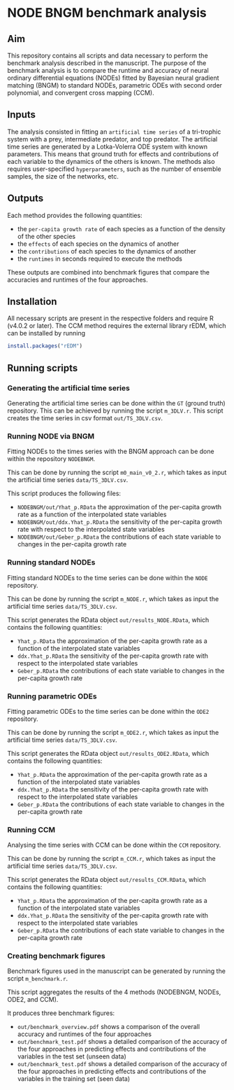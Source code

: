 # NODE BNGM benchmark analysis

## Aim

This repository contains all scripts and data necessary to perform the benchmark analysis described in the manuscript.
The purpose of the benchmark analysis is to compare the runtime and accuracy of neural ordinary differential equations (NODEs) fitted by Bayesian neural gradient matching (BNGM) to standard NODEs, parametric ODEs with second order polynomial, and convergent cross mapping (CCM).


## Inputs

The analysis consisted in fitting an `artificial time series` of a tri-trophic system with a prey, intermediate predator, and top predator.
The artificial time series are generated by a Lotka-Volerra ODE system with known parameters.
This means that ground truth for effects and contributions of each variable to the dynamics of the others is known.
The methods also requires user-specified `hyperparameters`, such as the number of ensemble samples, the size of the networks, etc.


## Outputs

Each method provides the following quantities: 
* the `per-capita growth rate` of each species as a function of the density of the other species
* the `effects` of each species on the dynamics of another
* the `contributions` of each species to the dynamics of another
* the `runtimes` in seconds required to execute the methods

These outputs are combined into benchmark figures that compare the accuracies and runtimes of the four approaches.


## Installation

All necessary scripts are present in the respective folders and require R (v4.0.2 or later).
The CCM method requires the external library rEDM, which can be installed by running

``` R
install.packages("rEDM")
```


## Running scripts

### Generating the artificial time series

Generating the artificial time series can be done within the `GT` (ground truth) repository.
This can be achieved by running the script `m_3DLV.r`.
This script creates the time series in csv format `out/TS_3DLV.csv`.

### Running NODE via BNGM

Fitting NODEs to the times series with the BNGM approach can be done within the repository `NODEBNGM`.

This can be done by running the script `m0_main_v0_2.r`, which takes as input the artificial time series `data/TS_3DLV.csv`.

This script produces the following files:
* `NODEBNGM/out/Yhat_p.RData` the approximation of the per-capita growth rate as a function of the interpolated state variables
* `NODEBNGM/out/ddx.Yhat_p.RData` the sensitivity of the per-capita growth rate with respect to the interpolated state variables
* `NODEBNGM/out/Geber_p.RData` the contributions of each state variable to changes in the per-capita growth rate

### Running standard NODEs

Fitting standard NODEs to the time series can be done within the `NODE` repository.

This can be done by running the script `m_NODE.r`, which takes as input the artificial time series `data/TS_3DLV.csv`. 

This script generates the RData object `out/results_NODE.RData`, which contains the following quantities:
* `Yhat_p.RData` the approximation of the per-capita growth rate as a function of the interpolated state variables
* `ddx.Yhat_p.RData` the sensitivity of the per-capita growth rate with respect to the interpolated state variables
* `Geber_p.RData` the contributions of each state variable to changes in the per-capita growth rate

### Running parametric ODEs

Fitting parametric ODEs to the time series can be done within the `ODE2` repository.

This can be done by running the script `m_ODE2.r`, which takes as input the artificial time series `data/TS_3DLV.csv`. 

This script generates the RData object `out/results_ODE2.RData`, which contains the following quantities:
* `Yhat_p.RData` the approximation of the per-capita growth rate as a function of the interpolated state variables
* `ddx.Yhat_p.RData` the sensitivity of the per-capita growth rate with respect to the interpolated state variables
* `Geber_p.RData` the contributions of each state variable to changes in the per-capita growth rate

### Running CCM

Analysing the time series with CCM can be done within the `CCM` repository.

This can be done by running the script `m_CCM.r`, which takes as input the artificial time series `data/TS_3DLV.csv`.

This script generates the RData object `out/results_CCM.RData`, which contains the following quantities:
* `Yhat_p.RData` the approximation of the per-capita growth rate as a function of the interpolated state variables
* `ddx.Yhat_p.RData` the sensitivity of the per-capita growth rate with respect to the interpolated state variables
* `Geber_p.RData` the contributions of each state variable to changes in the per-capita growth rate

### Creating benchmark figures 

Benchmark figures used in the manuscript can be generated by running the script `m_benchmark.r`.

This script aggregates the results of the 4 methods (NODEBNGM, NODEs, ODE2, and CCM).

It produces three benchmark figures:
* `out/benchmark_overview.pdf` shows a comparison of the overall accuracy and runtimes of the four approaches
* `out/benchmark_test.pdf` shows a detailed comparison of the accuracy of the four approaches in predicting effects and contributions of the variables in the test set (unseen data)
* `out/benchmark_test.pdf` shows a detailed comparison of the accuracy of the four approaches in predicting effects and contributions of the variables in the training set (seen data)
